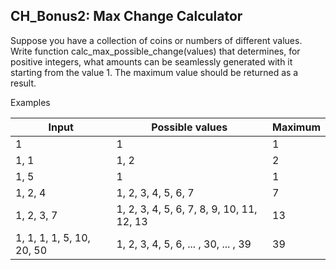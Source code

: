 ## CH_Bonus2: Max Change Calculator 
Suppose you have a collection of coins or numbers of different values. Write function
calc_max_possible_change(values) that determines, for positive integers, what
amounts can be seamlessly generated with it starting from the value 1. The maximum
value should be returned as a result.

Examples

| Input | Possible values | Maximum |
| --- | --- | --- |
1|1|1
1, 1| 1, 2| 2
1, 5| 1| 1
1, 2, 4| 1, 2, 3, 4, 5, 6, 7| 7
1, 2, 3, 7| 1, 2, 3, 4, 5, 6, 7, 8, 9, 10, 11, 12, 13| 13
1, 1, 1, 1, 5, 10, 20, 50| 1, 2, 3, 4, 5, 6, ... , 30, ... , 39|39